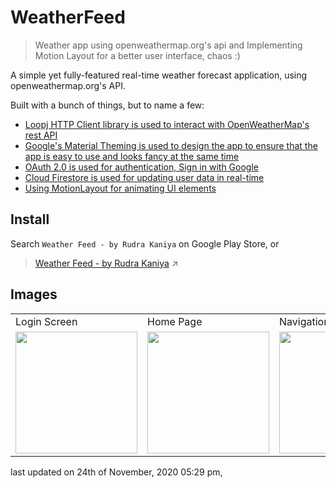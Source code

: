 # WeatherFeed 
> Weather app using openweathermap.org's api and Implementing Motion Layout for a better user interface, chaos :)

A simple yet fully-featured real-time weather forecast application, using openweathermap.org's API.

Built with a bunch of things, but to name a few:

- [Loopj HTTP Client library is used to interact with OpenWeatherMap's rest API](https://loopj.com/android-async-http/)
- [Google's Material Theming is used to design the app to ensure that the app is easy to use and looks fancy at the same time](https://material.io/develop/android)
- [OAuth 2.0 is used for authentication, Sign in with Google](https://developers.google.com/identity/protocols/oauth2/native-app)
- [Cloud Firestore is used for updating user data in real-time](https://firebase.google.com/docs/firestore/quickstart)
- [Using MotionLayout for animating UI elements](https://medium.com/google-developers/introduction-to-motionlayout-part-i-29208674b10d)


## Install 

Search `Weather Feed - by Rudra Kaniya` on Google Play Store, or 
> [Weather Feed - by Rudra Kaniya](https://play.google.com/store/apps/details?id=com.rudrakaniya.weatherfeed) ↗


## Images 
<table>
  <tr>
    <td>Login Screen</td>
     <td>Home Page</td>
     <td>Navigation Drawer</td>
    <td>About Us Page</td>
  </tr>
  <tr>
    <td><img src="https://i.imgur.com/dsK4Zpo.png" width=195 ></td>
    <td><img src="https://i.imgur.com/51Mupep.png" width=195 ></td>
    <td><img src="https://i.imgur.com/ZVKLFPL.png" width=195 ></td>
    <td><img src="https://i.imgur.com/4KcEfr3.png" width=195 ></td>
  </tr>
 </table>

last updated on 24th of November, 2020 05:29 pm, 
